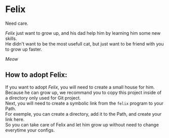 # Felix

Need care.

_Felix_ just want to grow up, and his dad help him by learning him some new skills.  
He didn't want to be the most usefull cat, but just want to be friend with you to grow up faster.

_Meow_

## How to adopt Felix:

If you want to adopt _Felix_, you will need to create a small house for him.  
Because he can grow up, we recommand you to copy this project inside of a directory only used for Git project.  
Next, you will need to create a symbolic link from the `felix` program to your Path.  
For exemple, you can create a directory, add it to the Path, and create your link here.  
So you can take care of Felix and let him grow up without need to change everytime your configs.